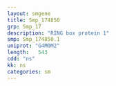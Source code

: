 ```yaml
---
layout: smgene
title: Smp_174850
grp: Smp_17
description: "RING box protein 1"
smp: Smp_174850.1
uniprot: "G4M0M2"
length:   543
cdd: "ns"
kk: ns
categories: sm
---
```

